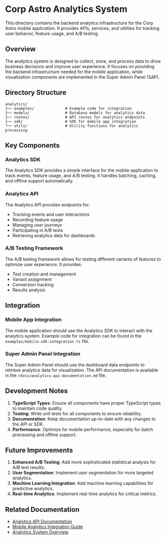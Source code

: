 # Corp Astro Analytics System

This directory contains the backend analytics infrastructure for the Corp Astro mobile application. It provides APIs, services, and utilities for tracking user behavior, feature usage, and A/B testing.

## Overview

The analytics system is designed to collect, store, and process data to drive business decisions and improve user experience. It focuses on providing the backend infrastructure needed for the mobile application, while visualization components are implemented in the Super Admin Panel (SAP).

## Directory Structure

```
analytics/
├── examples/              # Example code for integration
├── models/                # Database models for analytics data
├── routes/                # API routes for analytics endpoints
├── sdk/                   # SDK for mobile app integration
└── utils/                 # Utility functions for analytics processing
```

## Key Components

### Analytics SDK

The Analytics SDK provides a simple interface for the mobile application to track events, feature usage, and A/B testing. It handles batching, caching, and offline support automatically.

### Analytics API

The Analytics API provides endpoints for:
- Tracking events and user interactions
- Recording feature usage
- Managing user journeys
- Participating in A/B tests
- Retrieving analytics data for dashboards

### A/B Testing Framework

The A/B testing framework allows for testing different variants of features to optimize user experience. It provides:
- Test creation and management
- Variant assignment
- Conversion tracking
- Results analysis

## Integration

### Mobile App Integration

The mobile application should use the Analytics SDK to interact with the analytics system. Example code for integration can be found in the `examples/mobile-sdk-integration.ts` file.

### Super Admin Panel Integration

The Super Admin Panel should use the dashboard data endpoints to retrieve analytics data for visualization. The API documentation is available in the `/docs/analytics-api-documentation.md` file.

## Development Notes

1. **TypeScript Types**: Ensure all components have proper TypeScript types to maintain code quality.
2. **Testing**: Write unit tests for all components to ensure reliability.
3. **Documentation**: Keep documentation up-to-date with any changes to the API or SDK.
4. **Performance**: Optimize for mobile performance, especially for batch processing and offline support.

## Future Improvements

1. **Enhanced A/B Testing**: Add more sophisticated statistical analysis for A/B test results.
2. **User Segmentation**: Implement user segmentation for more targeted analytics.
3. **Machine Learning Integration**: Add machine learning capabilities for predictive analytics.
4. **Real-time Analytics**: Implement real-time analytics for critical metrics.

## Related Documentation

- [Analytics API Documentation](/docs/analytics-api-documentation.md)
- [Mobile Analytics Integration Guide](/docs/mobile-analytics-integration-guide.md)
- [Analytics System Overview](/docs/analytics-system-readme.md)
